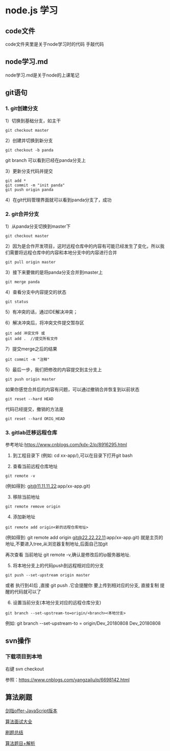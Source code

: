 # node.js 学习
## code文件
 code文件夹里是关于node学习时的代码
 手敲代码

## node学习.md
node学习.md是关于node的上课笔记

## git语句

### 1. git创建分支

1）切换到基础分支，如主干

```
git checkout master
```

2）创建并切换到新分支

```
git checkout -b panda
```

git branch 可以看到已经在panda分支上

3）更新分支代码并提交

```
git add *
git commit -m "init panda"
git push origin panda
```

4）在git代码管理界面就可以看到panda分支了，成功

### 2. git合并分支

1）从panda分支切换到master下

```
git checkout master
```

2）因为是合作开发项目，这时远程仓库中的内容有可能已经发生了变化，所以我们需要将远程仓库中的内容和本地分支中的内容进行合并

```
git pull origin master
```

3）接下来要做的是将panda分支合并到master上

```
git merge panda
```

4）查看分支中内容提交的状态

```
git status
```

5）有冲突的话，通过IDE解决冲突；

6）解决冲突后，将冲突文件提交暂存区

```
git add 冲突文件 或
git add .  //提交所有文件
```

7）提交merge之后的结果

```
git commit -m "注释"
```

5）最后一步，我们把修改的内容提交到主分支上

```
git push origin master
```

如果你感觉合并后的内容有问题，可以通过撤销合并恢复到以前状态

```
git reset --hard HEAD
```

代码已经提交，撤销的方法是

```
git reset --hard ORIG_HEAD
```

### 3. gitlab迁移远程仓库

参考地址:<https://www.cnblogs.com/kdx-2/p/8916295.html>

1) 到工程目录下 (例如: cd xx-app/),可以在目录下打开git bash

2) 查看当前远程仓库地址

```
git remote -v
```

(例如得到: git@11.11.11.22:app/xx-app.git)

3) 移除当前地址

````
git remote remove origin
````

4) 添加新地址

```
git remote add origin<新的远程仓库地址>
```

(例如得到: git remote add origin git@22.22.22.11:app/xx-app.git) 就是主页的地址,不要进入tree,从浏览器复制地址,后面自己加git

再次查看 当前地址 git remote -v,确认是修改后的ip服务器地址.

5) 将本地分支上的代码push到远程相对应的分支

```
git push --set-upstream origin master
```

或者 执行到4)后 ,直接 git push .它会提醒你 要上传到相对应的分支, 直接复制 提醒的代码就可以了

6) 设置当前分支(本地分支对应的远程仓库分支)

```
git branch --set-upstream-to=origin/<branch><本地分支>
```

例如: git branch --set-upstream-to = origin/Dev_20180808 Dev_20180808

## svn操作

### 下载项目到本地

右键 svn checkout

参照：<https://www.cnblogs.com/yangzailu/p/6698142.html>

## 算法刷题

[剑指offer-JavaScript版本](https://github.com/piggerCoder/nowcoder-sword-offer)

[算法面试大全](https://github.com/14glwu/FEInterviewBox)

[刷题总结](<https://www.cnblogs.com/wuguanglin/p/SummaryOfJSDoAlgorithmProblem.html>)

[算法题目+解析](<https://www.cnblogs.com/wuguanglin/p/2dArrayFind.html>)

